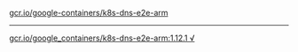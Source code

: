 [gcr.io/google-containers/k8s-dns-e2e-arm](https://hub.docker.com/r/anjia0532/k8s-dns-e2e-arm/tags/) 

----
[gcr.io/google_containers/k8s-dns-e2e-arm:1.12.1 √](https://hub.docker.com/r/anjia0532/k8s-dns-e2e-arm/tags/)

